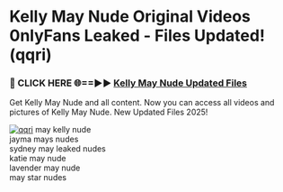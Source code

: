 # Kelly May Nude Original Videos 0nlyFans Leaked - Files Updated! (qqri)

<h3>🔴 CLICK HERE 🌐==►► <a href="https://tinyurl.com/52m3yx9h" rel="nofollow">Kelly May Nude Updated Files</a></h3>

Get Kelly May Nude and all content. Now you can access all videos and pictures of Kelly May Nude. New Updated Files 2025!

[![qqri](https://i.imgur.com/TnHtlc8.gif)](https://tinyurl.com/52m3yx9h)
may kelly nude<br>
jayma mays nudes<br>
sydney may leaked nudes<br>
katie may nude<br>
lavender may nude<br>
may star nudes